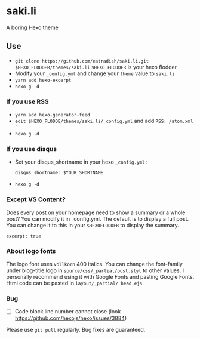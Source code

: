 # saki.li
A boring Hexo theme

## Use
- `git clone https://github.com/eatradish/saki.li.git $HEXO_FLODDER/themes/saki.li` 
  `$HEXO_FLODDER` is your hexo flodder
- Modify your `_config.yml` and change your `theme` value to `saki.li`
- `yarn add hexo-excerpt`
- `hexo g -d`

### If you use RSS
- `yarn add hexo-generator-feed`
- `edit $HEXO_FLODDE/themes/saki.li/_config.yml` and add `RSS: /atom.xml` `
- `hexo g -d`

### If you use disqus
- Set your disqus_shortname in your hexo `_config.yml` :
  ```
  disqus_shortname: $YOUR_SHORTNAME
  ```

- `hexo g -d`

### Except VS Content?
Does every post on your homepage need to show a summary or a whole post? You can modify it in _config.yml. The default is to display a full post. You can change it to this in your `$HEXOFLODDER` to display the summary.

```
excerpt: true
```

### About logo fonts

The logo font uses `Vollkorn` 400 italics. You can change the font-family under blog-title.logo in `source/css/_partial/post.styl` to other values. I personally recommend using it with Google Fonts and pasting Google Fonts. Html code can be pasted in `layout/_partial/ head.ejs`

### Bug
- [ ] Code block line number cannot close (look https://github.com/hexojs/hexo/issues/3884)

Please use `git pull` regularly. Bug fixes are guaranteed.
